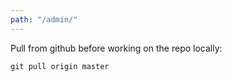 ```yaml
---
path: "/admin/"
---
```


Pull from github before working on the repo locally:

`git pull origin master`